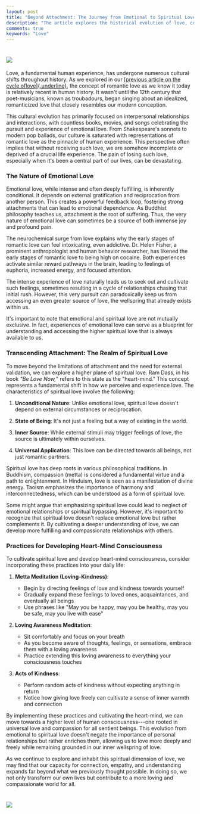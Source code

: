 ```yaml
---
layout: post
title: "Beyond Attachment: The Journey from Emotional to Spiritual Love"
description: "The article explores the historical evolution of love, contrasting the conditional nature of emotional love with the unconditional and universal nature of spiritual love. It provides practical guidance on cultivating spiritual love through meditation and acts of kindness."
comments: true
keywords: "Love"
---
```


# <img src="/assets/images/spiritual/love_header.jpg"/>

Love, a fundamental human experience, has undergone numerous cultural shifts throughout history. As we explored in our [[previous article on the cycle oflove]{.underline}](https://www.andreilyskov.com/2024/cycle-of-love/), the concept of romantic love as we know it today is relatively recent in human history. It wasn't until the 12th century that poet-musicians, known as troubadours, began singing about an idealized, romanticized love that closely resembles our modern conception.

This cultural evolution has primarily focused on interpersonal relationships and interactions, with countless books, movies, and songs celebrating the pursuit and experience of emotional love. From Shakespeare's sonnets to modern pop ballads, our culture is saturated with representations of romantic love as the pinnacle of human experience. This perspective often implies that without receiving such love, we are somehow incomplete or deprived of a crucial life experience. The pain of losing such love, especially when it's been a central part of our lives, can be devastating.

### The Nature of Emotional Love

Emotional love, while intense and often deeply fulfilling, is inherently conditional. It depends on external gratification and reciprocation from another person. This creates a powerful feedback loop, fostering strong attachments that can lead to emotional dependence. As Buddhist philosophy teaches us, attachment is the root of suffering. Thus, the very nature of emotional love can sometimes be a source of both immense joy and profound pain.

The neurochemical surge from love explains why the early stages of romantic love can feel intoxicating, even addictive. Dr. Helen Fisher, a prominent anthropologist and human behavior researcher, has likened the early stages of romantic love to being high on cocaine. Both experiences activate similar reward pathways in the brain, leading to feelings of euphoria, increased energy, and focused attention.

The intense experience of love naturally leads us to seek out and cultivate such feelings, sometimes resulting in a cycle of relationships chasing that initial rush. However, this very pursuit can paradoxically keep us from accessing an even greater source of love, the wellspring that already exists within us.

It's important to note that emotional and spiritual love are not mutually exclusive. In fact, experiences of emotional love can serve as a blueprint for understanding and accessing the higher spiritual love that is always available to us.

### Transcending Attachment: The Realm of Spiritual Love

To move beyond the limitations of attachment and the need for external validation, we can explore a higher plane of spiritual love. Ram Dass, in his book *"Be Love Now,*" refers to this state as the "heart-mind." This concept represents a fundamental shift in how we perceive and experience love. The characteristics of spiritual love involve the following:

1.  **Unconditional Nature**: Unlike emotional love, spiritual love doesn't depend on external circumstances or reciprocation.

2.  **State of Being**: It's not just a feeling but a way of existing in the world.

3.  **Inner Source**: While external stimuli may trigger feelings of love, the source is ultimately within ourselves.

4.  **Universal Application**: This love can be directed towards all beings, not just romantic partners.

Spiritual love has deep roots in various philosophical traditions. In Buddhism, compassion (metta) is considered a fundamental virtue and a path to enlightenment. In Hinduism, love is seen as a manifestation of divine energy. Taoism emphasizes the importance of harmony and interconnectedness, which can be understood as a form of spiritual love.

Some might argue that emphasizing spiritual love could lead to neglect of emotional relationships or spiritual bypassing. However, it's important to recognize that spiritual love doesn't replace emotional love but rather complements it. By cultivating a deeper understanding of love, we can develop more fulfilling and compassionate relationships with others.

### Practices for Developing Heart-Mind Consciousness

To cultivate spiritual love and develop heart-mind consciousness, consider incorporating these practices into your daily life:

1.  **Metta Meditation (Loving-Kindness)**:
    -   Begin by directing feelings of love and kindness towards yourself
    -   Gradually expand these feelings to loved ones, acquaintances, and eventually all beings
    -   Use phrases like "May you be happy, may you be healthy, may you be safe, may you live with ease"

2.  **Loving Awareness Meditation**:
    -   Sit comfortably and focus on your breath
    -   As you become aware of thoughts, feelings, or sensations, embrace them with a loving awareness
    -   Practice extending this loving awareness to everything your consciousness touches

3.  **Acts of Kindness**:
    -   Perform random acts of kindness without expecting anything in return
    -   Notice how giving love freely can cultivate a sense of inner warmth and connection

By implementing these practices and cultivating the heart-mind, we can move towards a higher level of human consciousness---one rooted in universal love and compassion for all sentient beings. This evolution from emotional to spiritual love doesn't negate the importance of personal relationships but rather enriches them, allowing us to love more deeply and freely while remaining grounded in our inner wellspring of love.

As we continue to explore and inhabit this spiritual dimension of love, we may find that our capacity for connection, empathy, and understanding expands far beyond what we previously thought possible. In doing so, we not only transform our own lives but contribute to a more loving and compassionate world for all.

# <img src="/assets/images/spiritual/love_never_ends.jpg"/>
